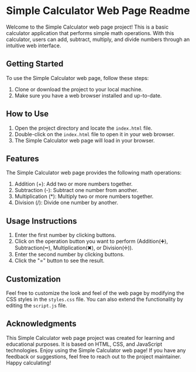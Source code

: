
# Simple Calculator Web Page Readme

Welcome to the Simple Calculator web page project! This is a basic calculator application that performs simple math operations. With this calculator, users can add, subtract, multiply, and divide numbers through an intuitive web interface.

## Getting Started

To use the Simple Calculator web page, follow these steps:

1. Clone or download the project to your local machine.
2. Make sure you have a web browser installed and up-to-date.

## How to Use

1. Open the project directory and locate the `index.html` file.
2. Double-click on the `index.html` file to open it in your web browser.
3. The Simple Calculator web page will load in your browser.

## Features

The Simple Calculator web page provides the following math operations:

1. Addition (+): Add two or more numbers together.
2. Subtraction (-): Subtract one number from another.
3. Multiplication (*): Multiply two or more numbers together.
4. Division (/): Divide one number by another.

## Usage Instructions

1. Enter the first number by clicking buttons.
2. Click on the operation button you want to perform (Addition(➕), Subtraction(➖), Multiplication(✖), or Division(➗)).
3. Enter the second number by clicking buttons.
4. Click the "=" button to see the result.


## Customization

Feel free to customize the look and feel of the web page by modifying the CSS styles in the `styles.css` file. You can also extend the functionality by editing the `script.js` file.

## Acknowledgments

This Simple Calculator web page project was created for learning and educational purposes. It is based on HTML, CSS, and JavaScript technologies.
Enjoy using the Simple Calculator web page! If you have any feedback or suggestions, feel free to reach out to the project maintainer. Happy calculating!
